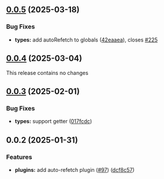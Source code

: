 ## [0.0.5](https://github.com/posva/pinia-colada/compare/@pinia/colada-plugin-auto-refetch@0.0.4...@pinia/colada-plugin-auto-refetch@0.0.5) (2025-03-18)

### Bug Fixes

- **types:** add autoRefetch to globals ([42eaaea](https://github.com/posva/pinia-colada/commit/42eaaea02be803dac463f1c1bb26a0f70738271a)), closes [#225](https://github.com/posva/pinia-colada/issues/225)

## [0.0.4](https://github.com/posva/pinia-colada/compare/@pinia/colada-plugin-auto-refetch@0.0.3...@pinia/colada-plugin-auto-refetch@0.0.4) (2025-03-04)

This release contains no changes

## [0.0.3](https://github.com/posva/pinia-colada/compare/@pinia/colada-plugin-auto-refetch@0.0.2...@pinia/colada-plugin-auto-refetch@0.0.3) (2025-02-01)

### Bug Fixes

- **types:** support getter ([017fcdc](https://github.com/posva/pinia-colada/commit/017fcdc844c19df91feec84221d28e0a56bd9455))

## 0.0.2 (2025-01-31)

### Features

- **plugins:** add auto-refetch plugin ([#97](https://github.com/posva/pinia-colada/issues/97)) ([dcf8c57](https://github.com/posva/pinia-colada/commit/dcf8c57a5c6695c02e046ba5e6731de71976a588))
